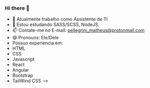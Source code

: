 ### Hi there 👋

- 🔭 Atualmente trabalho como Assistente de TI
- 🌱 Estou estudando SASS/SCSS, NodeJS.
- 📫 Contate-me no E-mail: pellegrini_matheus@protonmail.com
- 😄 Pronouns: Ele/Dele
- Possuo experiencia em:
- HTML
- CSS
- Javascript
- React
- Angular
- Bootstrap
- TailWind CSS
-->


